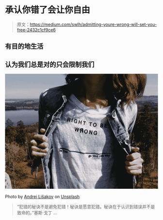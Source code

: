 # 承认你错了会让你自由

> 原文：<https://medium.com/swlh/admitting-youre-wrong-will-set-you-free-2432c1cf9ce6>

## 有目的地生活

## 认为我们总是对的只会限制我们

![](img/2fc318e6b9e3a1f5d866992f7675e2fd.png)

Photo by [Andrej Lišakov](https://unsplash.com/@lishakov?utm_source=unsplash&utm_medium=referral&utm_content=creditCopyText) on [Unsplash](https://unsplash.com/search/photos/wrong?utm_source=unsplash&utm_medium=referral&utm_content=creditCopyText)

> “犯错的秘诀不是避免犯错！秘诀是愿意犯错。秘诀在于认识到错误并不是致命的。”塞斯·戈丁 …
